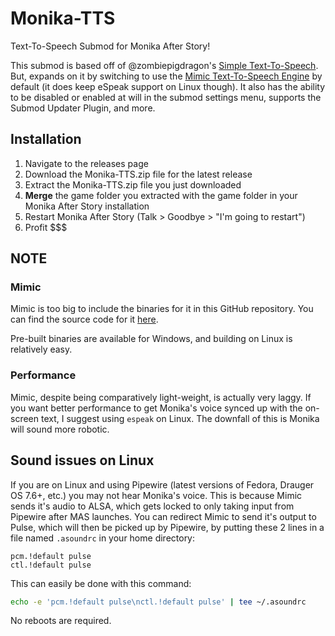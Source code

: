 # Monika-TTS
Text-To-Speech Submod for Monika After Story!

This submod is based off of @zombiepigdragon's [Simple Text-To-Speech](https://gist.github.com/zombiepigdragon/c68f556a5ccc2f99b32a9e8b87913997). But, expands on it by switching to use the [Mimic Text-To-Speech Engine](https://github.com/MycroftAI/mimic1) by default (it does keep eSpeak support on Linux though). It also has the ability to be disabled or enabled at will in the submod settings menu, supports the Submod Updater Plugin, and more.

## Installation
1. Navigate to the releases page
2. Download the Monika-TTS.zip file for the latest release
3. Extract the Monika-TTS.zip file you just downloaded
4. **Merge** the game folder you extracted with the game folder in your Monika After Story installation
5. Restart Monika After Story (Talk > Goodbye > "I'm going to restart")
6. Profit $$$


## NOTE
### Mimic
Mimic is too big to include the binaries for it in this GitHub repository. You can find the source code for it [here](https://github.com/MycroftAI/mimic1).

Pre-built binaries are available for Windows, and building on Linux is relatively easy.

### Performance
Mimic, despite being comparatively light-weight, is actually very laggy. If you want better performance to get Monika's voice synced up with the on-screen text, I suggest using `espeak` on Linux. The downfall of this is Monika will sound more robotic.


## Sound issues on Linux
If you are on Linux and using Pipewire (latest versions of Fedora, Drauger OS 7.6+, etc.) you may not hear Monika's voice. This is because Mimic sends it's audio to ALSA, which gets locked to only taking input from Pipewire after MAS launches. You can redirect Mimic to send it's output to Pulse, which will then be picked up by Pipewire, by putting these 2 lines in a file named `.asoundrc` in your home directory:
```
pcm.!default pulse
ctl.!default pulse
```

This can easily be done with this command:
```bash
echo -e 'pcm.!default pulse\nctl.!default pulse' | tee ~/.asoundrc
```
No reboots are required.
